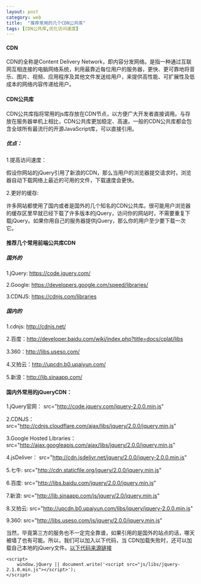 ```yaml
---
layout: post
category: web
title:  "推荐常用的几个CDN公共库"
tags: [CDN公共库,优化访问速度]
---
```

#### CDN
CDN的全称是Content Delivery Network，即内容分发网络。是指一种通过互联网互相连接的电脑网络系统，利用最靠近每位用户的服务器，更快、更可靠地将音乐、图片、视频、应用程序及其他文件发送给用户，来提供高性能、可扩展性及低成本的网络内容传递给用户。

#### CDN公共库
CDN公共库指将常用的js库存放在CDN节点，以方便广大开发者直接调用。与存放在服务器单机上相比，CDN公共库更加稳定、高速。一般的CDN公共库都会包含全球所有最流行的开源JavaScript库，可以直接引用。

##### 优点：
1.提高访问速度：

假设你网站的jQuery引用了新浪的CDN，那么当用户的浏览器提交请求时，浏览器自动下载网络上最近的可用的文件，下载速度会更快。

2.更好的缓存:

许多网站都使用了国内或者是国外的几个知名的CDN公共库。很可能用户浏览器的缓存区里早就已经下载了许多版本的jQuery，访问你的网站时，不需要重复下载jQuery。如果你用自己的服务器提供jQuery，那么你的用户至少要下载一次它。

#### 推荐几个常用前端公共库CDN

##### 国外的
1.jQuery: https://code.jquery.com/

2.Google: https://developers.google.com/speed/libraries/

3.CDNJS: https://cdnjs.com/libraries


##### 国内的
1.cdnjs: http://cdnjs.net/

2.百度：http://developer.baidu.com/wiki/index.php?title=docs/cplat/libs

3.360：http://libs.useso.com/

4.又拍云：http://upcdn.b0.upaiyun.com/

5.新浪：http://lib.sinaapp.com/


#### 国内外常用的jQueryCDN：
1.jQuery官网： src="http://code.jquery.com/jquery-2.0.0.min.js"

2.CDNJS： src="http://cdnjs.cloudflare.com/ajax/libs/jquery/2.0.0/jquery.min.js"

3.Google Hosted Libraries： src="http://ajax.googleapis.com/ajax/libs/jquery/2.0.0/jquery.min.js"

4.jsDeliver： src="http://cdn.jsdelivr.net/jquery/2.0.0/jquery-2.0.0.min.js"

5.七牛: src="http://cdn.staticfile.org/jquery/2.0.0/jquery.min.js"

6.百度: src="http://libs.baidu.com/jquery/2.0.0/jquery.min.js"

7.新浪: src="http://lib.sinaapp.com/js/jquery/2.0/jquery.min.js"

8.又拍云: src="http://upcdn.b0.upaiyun.com/libs/jquery/jquery-2.0.0.min.js"

9.360: src="http://libs.useso.com/js/jquery/2.0.0/jquery.min.js"

当然，毕竟第三方的服务也不一定完全靠谱，如果引用的是国外的站点的话，哪天被墙了也有可能。所以，我们可以加入以下代码，当
CDN加载失败时，还可以加载自己本地的jQuery文件。[以下代码来源链接](https://paulund.co.uk/fallback-on-local-jquery-if-cdn-fails)

	<script>
		window.jQuery || document.write('<script src="js/libs/jquery-2.1.0.min.js"></script>');
	</script>
	